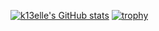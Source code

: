 [![k13elle's GitHub stats](https://github-readme-stats.vercel.app/api?username=k13elle)](https://github.com/anuraghazra/github-readme-stats)
[![trophy](https://github-profile-trophy.vercel.app/?username=k13elle&rank=SECRET,SSS,SS,S,AAA,AA,A)](https://github.com/ryo-ma/github-profile-trophy)
